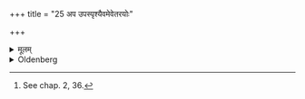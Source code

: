 +++
title = "25 अप उपस्पृश्यैवमेवेतरयोः"

+++

<details><summary>मूलम्</summary>

अप उपस्पृश्यैवमेवेतरयोः २५
</details>

<details><summary>Oldenberg</summary>

25. [^12]  After he has touched water, (he does) the same for the other two.


[^12]:  See chap. 2, 36.
</details>
